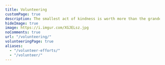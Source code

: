 ```yaml
---
title: Volunteering
customPage: true
description: The smallest act of kindness is worth more than the grandest intention. 💛
hideImage: true
image: https://i.imgur.com/XGJELsz.jpg
noComments: true
url: "/volunteering/"
volunteeringPage: true
aliases:
  - "/volunteer-efforts/"
  - "/volunteer/"
---
```

